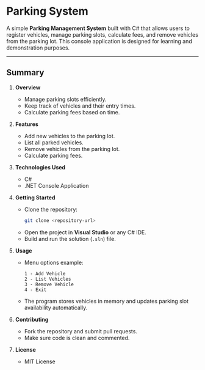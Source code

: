 # Parking System

A simple **Parking Management System** built with C# that allows users to register vehicles, manage parking slots, calculate fees, and remove vehicles from the parking lot. This console application is designed for learning and demonstration purposes.

---

## Summary

1. **Overview**  
   - Manage parking slots efficiently.  
   - Keep track of vehicles and their entry times.  
   - Calculate parking fees based on time.  

2. **Features**  
   - Add new vehicles to the parking lot.  
   - List all parked vehicles.  
   - Remove vehicles from the parking lot.  
   - Calculate parking fees.  

3. **Technologies Used**  
   - C#  
   - .NET Console Application  

4. **Getting Started**  
   - Clone the repository:  
     ```bash
     git clone <repository-url>
     ```  
   - Open the project in **Visual Studio** or any C# IDE.  
   - Build and run the solution (`.sln`) file.  

5. **Usage**  
   - Menu options example:  
     ```
     1 - Add Vehicle
     2 - List Vehicles
     3 - Remove Vehicle
     4 - Exit
     ```  
   - The program stores vehicles in memory and updates parking slot availability automatically.  

6. **Contributing**  
   - Fork the repository and submit pull requests.  
   - Make sure code is clean and commented.  

7. **License**  
   - MIT License  
